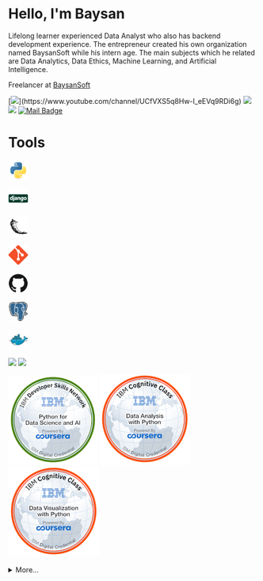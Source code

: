 # Hello, I'm Baysan

Lifelong learner experienced Data Analyst who also has backend development experience. The entrepreneur created his own organization named BaysanSoft while his intern age. The main subjects which he related are Data Analytics, Data Ethics, Machine Learning, and Artificial Intelligence.

Freelancer at [BaysanSoft](https://www.baysansoft.com)


[![](https://img.shields.io/badge/youtube-%23FF0000.svg?&style=for-the-badge&logo=youtube&logoColor=white")](https://www.youtube.com/channel/UCfVXS5q8Hw-I_eEVq9RDi6g)
[![](https://img.shields.io/badge/linkedin-%230077B5.svg?&style=for-the-badge&logo=linkedin&logoColor=white)](https://www.linkedin.com/in/muhammed-enes-baysan-928258173/)
[![](https://img.shields.io/badge/medium-%2312100E.svg?&style=for-the-badge&logo=medium&logoColor=white)](https://medium.com/@mebaysan)
[![Mail Badge](https://img.shields.io/badge/menesbaysan@gmail.com-c14438?style=for-the-badge&logo=Gmail&logoColor=white&link=mailto:menesbaysan@gmail.com)](mailto:menesbaysan@gmail.com)



# Tools
<p align="left"> <a href="https://www.python.org/" target="_blank"> <img src="https://raw.githubusercontent.com/devicons/devicon/master/icons/python/python-original.svg" alt="Python" width="40" height="40"/> </a>
<p align="left"> <a href="https://www.djangoproject.com/" target="_blank"> <img src="https://raw.githubusercontent.com/devicons/devicon/master/icons/django/django-original.svg" alt="Django" width="40" height="40"/> </a>
<p align="left"> <a href="https://flask.palletsprojects.com/" target="_blank"> <img src="https://raw.githubusercontent.com/devicons/devicon/master/icons/flask/flask-original.svg" alt="Flask" width="40" height="40"/> </a>
<p align="left"> <a href="https://git-scm.com/" target="_blank"> <img src="https://raw.githubusercontent.com/devicons/devicon/master/icons/git/git-original.svg" alt="Git" width="40" height="40"/> </a>
<p align="left"> <a href="https://www.github.com/" target="_blank"> <img src="https://raw.githubusercontent.com/devicons/devicon/master/icons/github/github-original.svg" alt="GitHub" width="40" height="40"/> </a>
<p align="left"> <a href="https://www.postgresql.org/" target="_blank"> <img src="https://raw.githubusercontent.com/devicons/devicon/master/icons/postgresql/postgresql-original.svg" alt="PostgreSQL" width="40" height="40"/> </a>
<p align="left"> <a href="https://www.docker.com/" target="_blank"> <img src="https://raw.githubusercontent.com/devicons/devicon/master/icons/docker/docker-original.svg" alt="Docker" width="40" height="40"/> </a>


[![](https://img.shields.io/twitter/follow/mebaysan?style=social)](https://www.twitter.com/mebaysan)
[![](https://img.shields.io/github/followers/mebaysan?style=social)](https://www.github.com/mebaysan)


[![](./assets/python-for-data-science-and-ai.png)](https://www.youracclaim.com/badges/8b5a6b14-3ca4-4717-b683-fa156513cba3/public_url)
[![](./assets/data-analysis-with-python.png)](https://www.youracclaim.com/badges/06eff18d-d8af-464b-82d9-4ab8f01528fd/public_url)
[![](./assets/data-visualization-with-python.png)](https://www.youracclaim.com/badges/0bc55bef-e160-4e10-96fa-fd94fc851fdd/public_url)

<details>
  <summary>More...</summary>
  <img src="https://github-readme-stats.vercel.app/api?username=mebaysan&show_icons=true">
  
  [![](./assets/logo.jpg)](https://www.baysansoft.com)
</details>
 

 